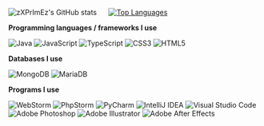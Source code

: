 
![zXPrImEz's GitHub stats](https://github-readme-stats.vercel.app/api?username=zXPrImEz&show_icons=true&theme=tokyonight) 
&nbsp;&nbsp;&nbsp;&nbsp;&nbsp;[![Top Languages](https://github-readme-stats.vercel.app/api/top-langs/?username=zXPrImEz&theme=tokyonight)](https://github.com/zXPrImEz)
 

**Programming languages / frameworks I use**
 
  <img alt="Java" src="https://img.shields.io/badge/java-%23ED8B00.svg?style=for-the-badge&logo=java&logoColor=white"/> <img alt="JavaScript" src="https://img.shields.io/badge/JavaScript-ead41c.svg?style=for-the-badge&logo=javascript&logoColor=white"/>
  <img alt="TypeScript" src="https://img.shields.io/badge/TypeScript-2f74c0.svg?style=for-the-badge&logo=typescript&logoColor=white"/>
  <img alt="CSS3" src="https://img.shields.io/badge/css3-%231572B6.svg?style=for-the-badge&logo=css3&logoColor=white"/>
  <img alt="HTML5" src="https://img.shields.io/badge/html5-%23E34F26.svg?style=for-the-badge&logo=html5&logoColor=white"/>
  
**Databases I use**

  <img alt="MongoDB" src ="https://img.shields.io/badge/MongoDB-%234ea94b.svg?style=for-the-badge&logo=mongodb&logoColor=white"/> <img alt="MariaDB" src ="https://img.shields.io/badge/MariaDB-192c5f.svg?style=for-the-badge&logo=mariadb&logoColor=white"/>	
  
  
**Programs I use**

  <img alt="WebStorm" src="https://img.shields.io/badge/WebStorm-00C7D0.svg?style=for-the-badge&logo=webstorm&logoColor=white"/> <img alt="PhpStorm" src="https://img.shields.io/badge/PhpStorm-b940da.svg?style=for-the-badge&logo=phpstorm&logoColor=white"/>
  <img alt="PyCharm" src="https://img.shields.io/badge/PyCharm-20D088.svg?style=for-the-badge&logo=pycharm&logoColor=white"/>
  <img alt="IntelliJ IDEA" src="https://img.shields.io/badge/IntelliJIDEA-000000.svg?style=for-the-badge&logo=intellij-idea&logoColor=white"/>
  <img alt="Visual Studio Code" src="https://img.shields.io/badge/VisualStudioCode-0078d7.svg?style=for-the-badge&logo=visual-studio-code&logoColor=white"/>
  <img alt="Adobe Photoshop" src="https://img.shields.io/badge/adobephotoshop-%2331A8FF.svg?style=for-the-badge&logo=adobephotoshop&logoColor=white"/>
  <img alt="Adobe Illustrator" src="https://img.shields.io/badge/adobeillustrator-310000.svg?style=for-the-badge&logo=adobeillustrator&logoColor=white"/>
  <img alt="Adobe After Effects" src="https://img.shields.io/badge/adobeaftereffects-00005b.svg?style=for-the-badge&logo=adobeaftereffects&logoColor=white"/>

  
